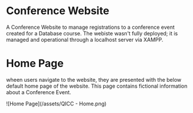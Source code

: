 # Conference Website
A Conference Website to manage registrations to a conference event created for a Database course.
The webiste wasn't fully deployed; it is managed and operational through a localhost server via XAMPP.

# Home Page
wheen users navigate to the website, they are presented with the below default home page of the website. This page contains fictional information about a Conference Event.

![Home Page](/assets/QICC - Home.png)
